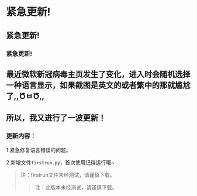 # 紧急更新!

## 紧急更新!

### 紧急更新!

## 最近微软新冠病毒主页发生了变化，进入时会随机选择一种语言显示，如果截图是英文的或者繁中的那就尴尬了,,ԾㅂԾ,,

## 所以，我又进行了一波更新！

### 更新内容：

1.紧急修复语言错误的问题。

2.新增文件`firstrun.py`，首次使用记得运行哦~

> 注：firstrun文件未经测试，请谨慎下载。
>> 注：此版本未经测试，请谨慎下载。
